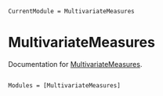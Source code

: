 ```@meta
CurrentModule = MultivariateMeasures
```

# MultivariateMeasures

Documentation for [MultivariateMeasures](https://github.com/cscherrer/MultivariateMeasures.jl).

```@index
```

```@autodocs
Modules = [MultivariateMeasures]
```
